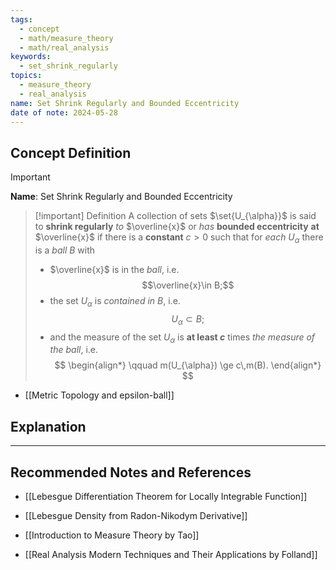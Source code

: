 ```yaml
---
tags:
  - concept
  - math/measure_theory
  - math/real_analysis
keywords:
  - set_shrink_regularly
topics:
  - measure_theory
  - real_analysis
name: Set Shrink Regularly and Bounded Eccentricity
date of note: 2024-05-28
---
```


## Concept Definition

>[!important]
>**Name**: Set Shrink Regularly and Bounded Eccentricity

>[!important] Definition
>A collection of sets $\set{U_{\alpha}}$ is said to **shrink regularly** *to* $\overline{x}$ or *has* **bounded eccentricity** **at** $\overline{x}$ if there is a **constant** $c>0$ such that for *each* $U_{\alpha}$ there is a *ball* $B$ with 
>- $\overline{x}$ is in the *ball*, i.e. $$\overline{x}\in B;$$
>- the set $U_{\alpha}$ is *contained in* $B$, i.e. $$U_{\alpha} \subset B;$$
>- and the measure of the set $U_{\alpha}$ is **at least $c$** times *the measure of the ball*, i.e.
>  $$
> \begin{align*}
> \qquad m(U_{\alpha}) \ge c\,m(B). 
> \end{align*}
>$$ 

- [[Metric Topology and epsilon-ball]]

## Explanation







-----------
##  Recommended Notes and References

- [[Lebesgue Differentiation Theorem for Locally Integrable Function]]
- [[Lebesgue Density from Radon-Nikodym Derivative]]



- [[Introduction to Measure Theory by Tao]]
- [[Real Analysis Modern Techniques and Their Applications by Folland]]